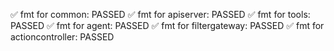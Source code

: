 ✅ fmt for common: PASSED
✅ fmt for apiserver: PASSED
✅ fmt for tools: PASSED
✅ fmt for agent: PASSED
✅ fmt for filtergateway: PASSED
✅ fmt for actioncontroller: PASSED
